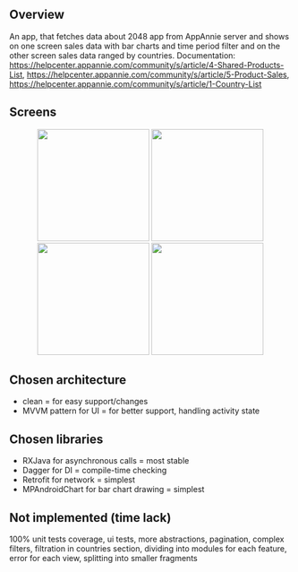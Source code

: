 ## Overview
An app, that fetches data about 2048 app from AppAnnie server and shows on one screen sales data with bar charts and time period filter
and on the other screen sales data ranged by countries.
Documentation: https://helpcenter.appannie.com/community/s/article/4-Shared-Products-List, https://helpcenter.appannie.com/community/s/article/5-Product-Sales, https://helpcenter.appannie.com/community/s/article/1-Country-List

## Screens
<div align = "center">
    <img src = "https://user-images.githubusercontent.com/26003155/107364917-5e289780-6adc-11eb-9b16-a533efd90615.png" width="200">
    <img src = "https://user-images.githubusercontent.com/26003155/107364919-5ec12e00-6adc-11eb-840d-92406f9c5957.png" width="200">
    <img src = "https://user-images.githubusercontent.com/26003155/107364920-5f59c480-6adc-11eb-9187-3a72602667a3.png" width="200">
    <img src = "https://user-images.githubusercontent.com/26003155/107364921-5f59c480-6adc-11eb-9e15-4037e5016c9b.png" width="200">
</div>
    
## Chosen architecture
* clean = for easy support/changes
* MVVM pattern for UI = for better support, handling activity state

## Chosen libraries
* RXJava for asynchronous calls = most stable
* Dagger for DI = compile-time checking
* Retrofit for network = simplest
* MPAndroidChart for bar chart drawing = simplest

## Not implemented (time lack)
100% unit tests coverage, ui tests, more abstractions, pagination, complex filters, filtration in countries section, dividing into modules for each feature, error for each view, splitting into smaller fragments